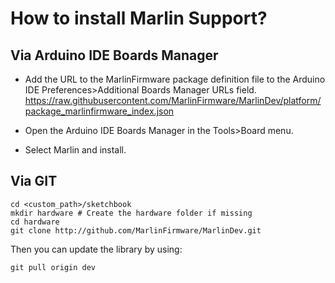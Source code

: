 # How to install Marlin Support?

## Via Arduino IDE Boards Manager

* Add the URL to the MarlinFirmware package definition file to the Arduino IDE
Preferences>Additional Boards Manager URLs field.
https://raw.githubusercontent.com/MarlinFirmware/MarlinDev/platform/package_marlinfirmware_index.json

* Open the Arduino IDE Boards Manager in the Tools>Board menu.

* Select Marlin and install.


## Via GIT

```shell
cd <custom_path>/sketchbook
mkdir hardware # Create the hardware folder if missing
cd hardware
git clone http://github.com/MarlinFirmware/MarlinDev.git
```

Then you can update the library by using:

```shell
git pull origin dev
```
